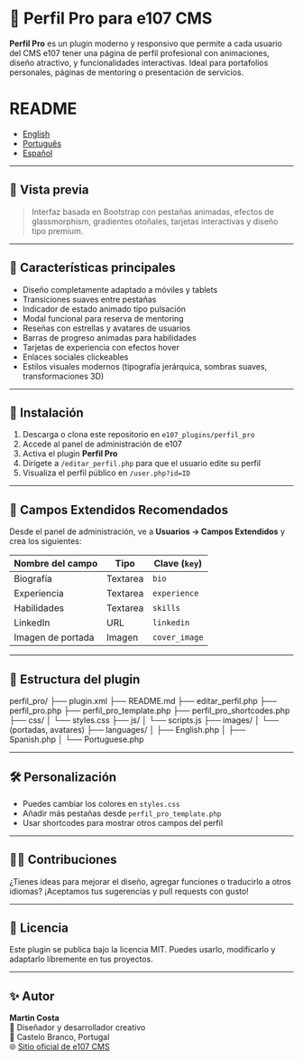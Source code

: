 # 🌟 Perfil Pro para e107 CMS

**Perfil Pro** es un plugin moderno y responsivo que permite a cada usuario del CMS e107 tener una página de perfil profesional con animaciones, diseño atractivo, y funcionalidades interactivas. Ideal para portafolios personales, páginas de mentoring o presentación de servicios.

# README
- [English](README.md)
- [Português](README.pt-PT.md)
- [Español](README.es-ES.md)
---

## 📸 Vista previa

> Interfaz basada en Bootstrap con pestañas animadas, efectos de glassmorphism, gradientes otoñales, tarjetas interactivas y diseño tipo premium.

---

## 🚀 Características principales

- Diseño completamente adaptado a móviles y tablets
- Transiciones suaves entre pestañas
- Indicador de estado animado tipo pulsación
- Modal funcional para reserva de mentoring
- Reseñas con estrellas y avatares de usuarios
- Barras de progreso animadas para habilidades
- Tarjetas de experiencia con efectos hover
- Enlaces sociales clickeables
- Estilos visuales modernos (tipografía jerárquica, sombras suaves, transformaciones 3D)

---

## 🔧 Instalación

1. Descarga o clona este repositorio en `e107_plugins/perfil_pro`
2. Accede al panel de administración de e107
3. Activa el plugin **Perfil Pro**
4. Dirígete a `/editar_perfil.php` para que el usuario edite su perfil
5. Visualiza el perfil público en `/user.php?id=ID`

---

## 🧩 Campos Extendidos Recomendados

Desde el panel de administración, ve a **Usuarios → Campos Extendidos** y crea los siguientes:

| Nombre del campo   | Tipo       | Clave (`key`)     |
|--------------------|------------|-------------------|
| Biografía          | Textarea   | `bio`             |
| Experiencia        | Textarea   | `experience`      |
| Habilidades        | Textarea   | `skills`          |
| LinkedIn           | URL        | `linkedin`        |
| Imagen de portada  | Imagen     | `cover_image`     |

---

## 📁 Estructura del plugin

perfil_pro/
├── plugin.xml
├── README.md
├── editar_perfil.php
├── perfil_pro.php
├── perfil_pro_template.php
├── perfil_pro_shortcodes.php
├── css/
│   └── styles.css
├── js/
│   └── scripts.js
├── images/
│   └── (portadas, avatares)
├── languages/
│   ├── English.php
│   ├── Spanish.php
│   └── Portuguese.php


---

## 🛠️ Personalización

- Puedes cambiar los colores en `styles.css`
- Añadir más pestañas desde `perfil_pro_template.php`
- Usar shortcodes para mostrar otros campos del perfil

---

## 🧑‍💻 Contribuciones

¿Tienes ideas para mejorar el diseño, agregar funciones o traducirlo a otros idiomas? ¡Aceptamos tus sugerencias y pull requests con gusto!

---

## 📜 Licencia

Este plugin se publica bajo la licencia MIT. Puedes usarlo, modificarlo y adaptarlo libremente en tus proyectos.

---

## ✨ Autor

**Martin Costa**  
💼 Diseñador y desarrollador creativo  
📍 Castelo Branco, Portugal  
🌐 [Sitio oficial de e107 CMS](https://github.com/e107inc/e107)


